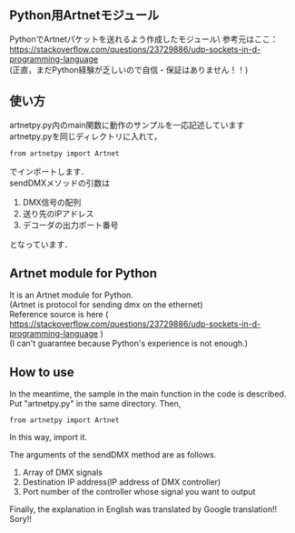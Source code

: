 ## Python用Artnetモジュール
PythonでArtnetパケットを送れるよう作成したモジュール\\
参考元はここ：https://stackoverflow.com/questions/23729886/udp-sockets-in-d-programming-language  
(正直，まだPython経験が乏しいので自信・保証はありません！！)

## 使い方
artnetpy.py内のmain関数に動作のサンプルを一応記述しています  
artnetpy.pyを同じディレクトリに入れて，  
```
from artnetpy import Artnet
```  
でインポートします．  
sendDMXメソッドの引数は

1. DMX信号の配列
2. 送り先のIPアドレス
3. デコーダの出力ポート番号

となっています．  

## Artnet module for Python
It is an Artnet module for Python.  
(Artnet is protocol for sending dmx on the ethernet)  
Reference source is here ( https://stackoverflow.com/questions/23729886/udp-sockets-in-d-programming-language )  
(I can't guarantee because Python's experience is not enough.)

## How to use
In the meantime, the sample in the main function in the code is described.  
Put "artnetpy.py" in the same directory. Then,  
```
from artnetpy import Artnet
```  
In this way, import it.

The arguments of the sendDMX method are as follows.
1. Array of DMX signals
2. Destination IP address(IP address of DMX controller)
3. Port number of the controller whose signal you want to output



Finally, the explanation in English was translated by Google translation!! Sory!!
